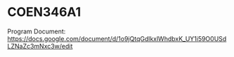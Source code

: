 # COEN346A1

Program Document:
https://docs.google.com/document/d/1o9jQtqGdlkxlWhdbxK_UY1i59O0USdLZNaZc3mNxc3w/edit
